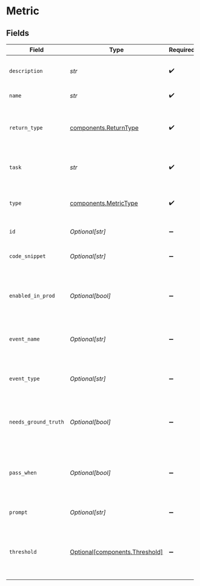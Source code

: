 # Metric


## Fields

| Field                                                                  | Type                                                                   | Required                                                               | Description                                                            |
| ---------------------------------------------------------------------- | ---------------------------------------------------------------------- | ---------------------------------------------------------------------- | ---------------------------------------------------------------------- |
| `description`                                                          | *str*                                                                  | :heavy_check_mark:                                                     | Short description of what the metric does                              |
| `name`                                                                 | *str*                                                                  | :heavy_check_mark:                                                     | Name of the metric                                                     |
| `return_type`                                                          | [components.ReturnType](../../models/components/returntype.md)         | :heavy_check_mark:                                                     | The data type of the metric value - "boolean", "float", "string"       |
| `task`                                                                 | *str*                                                                  | :heavy_check_mark:                                                     | Name of the project associated with metric                             |
| `type`                                                                 | [components.MetricType](../../models/components/metrictype.md)         | :heavy_check_mark:                                                     | Type of the metric - "custom", "model" or "human"                      |
| `id`                                                                   | *Optional[str]*                                                        | :heavy_minus_sign:                                                     | Unique idenitifier                                                     |
| `code_snippet`                                                         | *Optional[str]*                                                        | :heavy_minus_sign:                                                     | Associated code block for the metric                                   |
| `enabled_in_prod`                                                      | *Optional[bool]*                                                       | :heavy_minus_sign:                                                     | Whether to compute on all production events automatically              |
| `event_name`                                                           | *Optional[str]*                                                        | :heavy_minus_sign:                                                     | Name of event that the metric is set to be computed on                 |
| `event_type`                                                           | *Optional[str]*                                                        | :heavy_minus_sign:                                                     | Type of event that the metric is set to be computed on                 |
| `needs_ground_truth`                                                   | *Optional[bool]*                                                       | :heavy_minus_sign:                                                     | Whether a ground truth (on metadata) is required to compute it         |
| `pass_when`                                                            | *Optional[bool]*                                                       | :heavy_minus_sign:                                                     | Threshold for boolean metrics to decide passing or failing in tests    |
| `prompt`                                                               | *Optional[str]*                                                        | :heavy_minus_sign:                                                     | Evaluator prompt for the metric                                        |
| `threshold`                                                            | [Optional[components.Threshold]](../../models/components/threshold.md) | :heavy_minus_sign:                                                     | Threshold for numeric metrics to decide passing or failing in tests    |